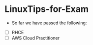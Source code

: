 # LinuxTips-for-Exam
- So far we have passed the following:
- [ ] RHCE
- [ ] AWS Cloud Practitioner
